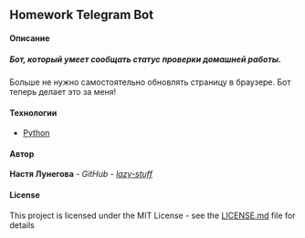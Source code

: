 ## Homework Telegram Bot

#### Описание
##### Бот, который умеет сообщать статус проверки домашней работы.
Больше не нужно самостоятельно обновлять страницу в браузере.
Бот теперь делает это за меня!


#### Технологии
  
* [Python](https://www.python.org)

#### Автор

**Настя Лунегова** - *GitHub* - *[lazy-stuff](https://github.com/lazy-stuff)*

#### License

This project is licensed under the MIT License - see the [LICENSE.md](LICENSE.md) file for details

